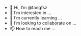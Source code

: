 - 👋 Hi, I’m @fangfsz
- 👀 I’m interested in ...
- 🌱 I’m currently learning ...
- 💞️ I’m looking to collaborate on ...
- 📫 How to reach me ...

<!---
fangfsz/fangfsz is a ✨ special ✨ repository because its `README.md` (this file) appears on your GitHub profile.
You can click the Preview link to take a look at your changes.
--->
